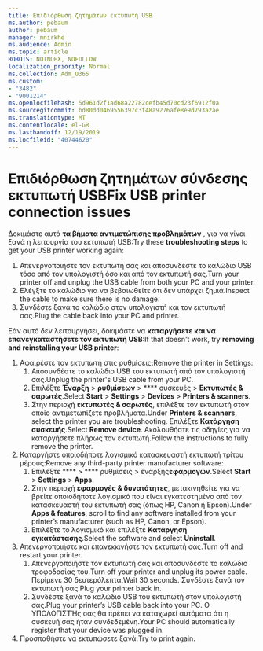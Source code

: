 ```yaml
---
title: Επιδιόρθωση ζητημάτων εκτυπωτή USB
ms.author: pebaum
author: pebaum
manager: mnirkhe
ms.audience: Admin
ms.topic: article
ROBOTS: NOINDEX, NOFOLLOW
localization_priority: Normal
ms.collection: Adm_O365
ms.custom:
- "3482"
- "9001214"
ms.openlocfilehash: 5d961d2f1ad68a22782cefb45d70cd23f6912f0a
ms.sourcegitcommit: bd80dd0469556397c3f48a9276afe8e9d793a2ae
ms.translationtype: MT
ms.contentlocale: el-GR
ms.lasthandoff: 12/19/2019
ms.locfileid: "40744620"
---
```

# <a name="fix-usb-printer-connection-issues"></a><span data-ttu-id="db03e-102">Επιδιόρθωση ζητημάτων σύνδεσης εκτυπωτή USB</span><span class="sxs-lookup"><span data-stu-id="db03e-102">Fix USB printer connection issues</span></span>

<span data-ttu-id="db03e-103">Δοκιμάστε αυτά **τα βήματα αντιμετώπισης προβλημάτων** , για να γίνει ξανά η λειτουργία του εκτυπωτή USB:</span><span class="sxs-lookup"><span data-stu-id="db03e-103">Try these **troubleshooting steps** to get your USB printer working again:</span></span>

1. <span data-ttu-id="db03e-104">Απενεργοποιήστε τον εκτυπωτή σας και αποσυνδέστε το καλώδιο USB τόσο από τον υπολογιστή όσο και από τον εκτυπωτή σας.</span><span class="sxs-lookup"><span data-stu-id="db03e-104">Turn your printer off and unplug the USB cable from both your PC and your printer.</span></span>
2. <span data-ttu-id="db03e-105">Ελέγξτε το καλώδιο για να βεβαιωθείτε ότι δεν υπάρχει ζημιά.</span><span class="sxs-lookup"><span data-stu-id="db03e-105">Inspect the cable to make sure there is no damage.</span></span>
3. <span data-ttu-id="db03e-106">Συνδέστε ξανά το καλώδιο στον υπολογιστή και τον εκτυπωτή σας.</span><span class="sxs-lookup"><span data-stu-id="db03e-106">Plug the cable back into your PC and printer.</span></span>

<span data-ttu-id="db03e-107">Εάν αυτό δεν λειτουργήσει, δοκιμάστε να **καταργήσετε και να επανεγκαταστήσετε τον εκτυπωτή USB**:</span><span class="sxs-lookup"><span data-stu-id="db03e-107">If that doesn't work, try **removing and reinstalling your USB printer**:</span></span>

1. <span data-ttu-id="db03e-108">Αφαιρέστε τον εκτυπωτή στις ρυθμίσεις:</span><span class="sxs-lookup"><span data-stu-id="db03e-108">Remove the printer in Settings:</span></span>
    1. <span data-ttu-id="db03e-109">Αποσυνδέστε το καλώδιο USB του εκτυπωτή από τον υπολογιστή σας.</span><span class="sxs-lookup"><span data-stu-id="db03e-109">Unplug the printer's USB cable from your PC.</span></span>
    2. <span data-ttu-id="db03e-110">Επιλέξτε **Έναρξη** > **ρυθμίσεων** > \*\*\*\* συσκευές > **Εκτυπωτές & σαρωτές**.</span><span class="sxs-lookup"><span data-stu-id="db03e-110">Select **Start** > **Settings** > **Devices** > **Printers & scanners**.</span></span>
    3. <span data-ttu-id="db03e-111">Στην περιοχή **εκτυπωτές & σαρωτές**, επιλέξτε τον εκτυπωτή στον οποίο αντιμετωπίζετε προβλήματα.</span><span class="sxs-lookup"><span data-stu-id="db03e-111">Under **Printers & scanners**, select the printer you are troubleshooting.</span></span> <span data-ttu-id="db03e-112">Επιλέξτε **Κατάργηση συσκευής**.</span><span class="sxs-lookup"><span data-stu-id="db03e-112">Select **Remove device**.</span></span> <span data-ttu-id="db03e-113">Ακολουθήστε τις οδηγίες για να καταργήσετε πλήρως τον εκτυπωτή.</span><span class="sxs-lookup"><span data-stu-id="db03e-113">Follow the instructions to fully remove the printer.</span></span>
2. <span data-ttu-id="db03e-114">Καταργήστε οποιοδήποτε λογισμικό κατασκευαστή εκτυπωτή τρίτου μέρους:</span><span class="sxs-lookup"><span data-stu-id="db03e-114">Remove any third-party printer manufacturer software:</span></span>
    1. <span data-ttu-id="db03e-115">Επιλέξτε \*\*\*\* > \*\*\*\* ρυθμίσεις > έναρξης**εφαρμογών**.</span><span class="sxs-lookup"><span data-stu-id="db03e-115">Select **Start** > **Settings** > **Apps**.</span></span>
    2. <span data-ttu-id="db03e-116">Στην περιοχή **εφαρμογές & δυνατότητες**, μετακινηθείτε για να βρείτε οποιοδήποτε λογισμικό που είναι εγκατεστημένο από τον κατασκευαστή του εκτυπωτή σας (όπως HP, Canon ή Epson).</span><span class="sxs-lookup"><span data-stu-id="db03e-116">Under **Apps & features**, scroll to find any software installed from your printer’s manufacturer (such as HP, Canon, or Epson).</span></span>
    3. <span data-ttu-id="db03e-117">Επιλέξτε το λογισμικό και επιλέξτε **Κατάργηση εγκατάστασης**.</span><span class="sxs-lookup"><span data-stu-id="db03e-117">Select the software and select **Uninstall**.</span></span>
3. <span data-ttu-id="db03e-118">Απενεργοποιήστε και επανεκκινήστε τον εκτυπωτή σας.</span><span class="sxs-lookup"><span data-stu-id="db03e-118">Turn off and restart your printer.</span></span><br>
    1. <span data-ttu-id="db03e-119">Απενεργοποιήστε τον εκτυπωτή σας και αποσυνδέστε το καλώδιο τροφοδοσίας του.</span><span class="sxs-lookup"><span data-stu-id="db03e-119">Turn off your printer and unplug its power cable.</span></span> <span data-ttu-id="db03e-120">Περίμενε 30 δευτερόλεπτα.</span><span class="sxs-lookup"><span data-stu-id="db03e-120">Wait 30 seconds.</span></span> <span data-ttu-id="db03e-121">Συνδέστε ξανά τον εκτυπωτή σας.</span><span class="sxs-lookup"><span data-stu-id="db03e-121">Plug your printer back in.</span></span>
    2. <span data-ttu-id="db03e-122">Συνδέστε ξανά το καλώδιο USB του εκτυπωτή στον υπολογιστή σας.</span><span class="sxs-lookup"><span data-stu-id="db03e-122">Plug your printer’s USB cable back into your PC.</span></span> <span data-ttu-id="db03e-123">Ο ΥΠΟΛΟΓΙΣΤΉς σας θα πρέπει να καταχωρεί αυτόματα ότι η συσκευή σας ήταν συνδεδεμένη.</span><span class="sxs-lookup"><span data-stu-id="db03e-123">Your PC should automatically register that your device was plugged in.</span></span>
4. <span data-ttu-id="db03e-124">Προσπαθήστε να εκτυπώσετε ξανά.</span><span class="sxs-lookup"><span data-stu-id="db03e-124">Try to print again.</span></span>